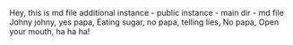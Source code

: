 Hey, this is md file
  additional instance - public instance - main dir - md file
  Johny johny, yes papa, 
  Eating sugar, no papa,
  telling lies, No papa,
  Open your mouth, ha ha ha!
